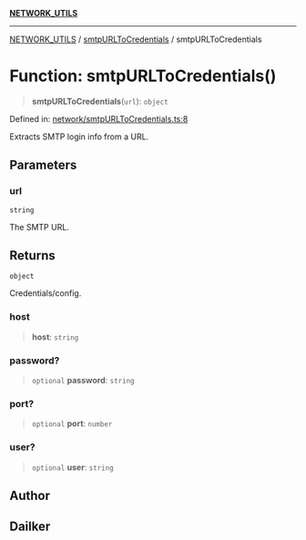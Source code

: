 [**NETWORK_UTILS**](../../README.md)

***

[NETWORK_UTILS](../../README.md) / [smtpURLToCredentials](../README.md) / smtpURLToCredentials

# Function: smtpURLToCredentials()

> **smtpURLToCredentials**(`url`): `object`

Defined in: [network/smtpURLToCredentials.ts:8](https://github.com/dailker/everyutil/blob/7c30ec40bbb398255a9be572db0a537e8bcb9c11/src/network/smtpURLToCredentials.ts#L8)

Extracts SMTP login info from a URL.

## Parameters

### url

`string`

The SMTP URL.

## Returns

`object`

Credentials/config.

### host

> **host**: `string`

### password?

> `optional` **password**: `string`

### port?

> `optional` **port**: `number`

### user?

> `optional` **user**: `string`

## Author

## Dailker
